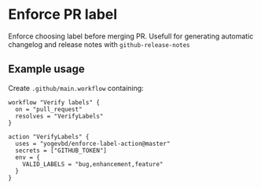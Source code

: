 # Enforce PR label

Enforce choosing label before merging PR. Usefull for generating automatic changelog and release notes with `github-release-notes`

## Example usage
Create `.github/main.workflow` containing:

```
workflow "Verify labels" {
  on = "pull_request"
  resolves = "VerifyLabels"
}

action "VerifyLabels" {
  uses = "yogevbd/enforce-label-action@master"
  secrets = ["GITHUB_TOKEN"]
  env = {
    VALID_LABELS = "bug,enhancement,feature"
  }
}
```